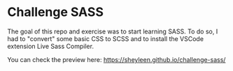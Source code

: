 # Challenge SASS

The goal of this repo and exercise was to start learning SASS.
To do so, I had to "convert" some basic CSS to SCSS and to install the VSCode extension Live Sass Compiler.

You can check the preview here: https://sheyleen.github.io/challenge-sass/